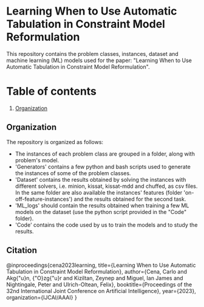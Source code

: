 # Learning When to Use Automatic Tabulation in Constraint Model Reformulation
This repository contains the problem classes, instances, dataset and machine learning (ML) models used for the paper: "Learning When to Use Automatic Tabulation in Constraint Model Reformulation".

# Table of contents
1. [Organization](#organization)

## Organization <a name="organization"></a>
The repository is organized as follows: 
- The instances of each problem class are grouped in a folder, along with problem's model.
- 'Generators' contains a few python and bash scripts used to generate the instances of some of the problem classes.
- 'Dataset' contains the results obtained by solving the instances with different solvers, i.e. minion, kissat, kissat-mdd and chuffed, as csv files. In the same folder are also available the instances' features (folder 'on-off-feature-instances') and the results obtained for the second task.
- 'ML_logs' should contain the results obtained when training a few ML models on the dataset (use the python script provided in the "Code" folder).
- 'Code' contains the code used by us to train the models and to study the results.

## Citation
@inproceedings{cena2023learning,
  title={Learning When to Use Automatic Tabulation in Constraint Model Reformulation},
  author={Cena, Carlo and Akg{\"u}n, {\"O}zg{\"u}r and Kiziltan, Zeynep and Miguel, Ian James and Nightingale, Peter and Ulrich-Oltean, Felix},
  booktitle={Proceedings of the 32nd International Joint Conference on Artificial Intelligence},
  year={2023},
  organization={IJCAI/AAAI}
}
